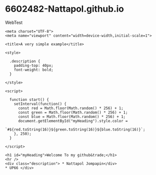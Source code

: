 # 6602482-Nattapol.github.io
WebTest


<!DOCTYPE html>
<html>

  <head>

    <meta charset="UTF-8">
    <meta name="viewport" content="width=device-width,initial-scale=1">

    <title>A very simple example</title>

    <style>

      .description {
        padding-top: 40px;
        font-weight: bold;
      }

    </style>

    <script>

      function start() {
        setInterval(function() {
          const red = Math.floor(Math.random() * 256) + 1;
          const green = Math.floor(Math.random() * 256) + 1;
          const blue = Math.floor(Math.random() * 256) + 1;
          document.getElementById("myHeading").style.color =
            `#${red.toString(16)}${green.toString(16)}${blue.toString(16)}`;
        }, 250);
      }

    </script>

  </head>

  <body onLoad="start();">

    <h1 id="myHeading">Welcome To my github&trade;</h1>
    <hr />
    <div class="description"> * Nattapol Jompapin</div>
    * UP66 </div>

  </body>

</html>
